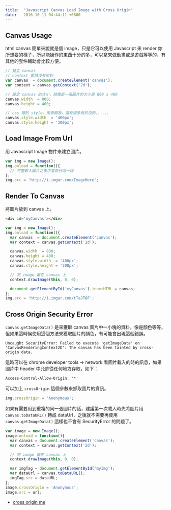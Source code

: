 ```yaml
---
title:  "Javascript Canvas Load Image with Cross Origin"
date:   2016-10-11 04:44:11 +0800
---
```



## Canvas Usage

html canvas 簡單來說就是個 image，只是它可以使用 Javascript 來 render 你所想要的樣子，所以能操作的東西十分的多，可以拿來做動畫或是遊戲等等的，有其他的套件輔助會比較方便。

```js
// 建立 canvas
// context 暫時沒有用到
var canvas  = document.createElement('canvas');
var context = canvas.getContext('2d');

// 設定 canvas 的大小，就像是一張圖片的大小是 800 x 400
canvas.width  = 800;
canvas.height = 400;

// css 裡的 style，用來縮放，還有很多有的沒的......
canvas.style.width  = '400px';
canvas.style.height = '300px';
```

## Load Image From Url

用 Javascript Image 物件來建立圖片。

```js
var img = new Image();
img.onload = function(){
  // 完整載入圖片之後才會執行這一段
};
img.src = 'http://i.imgur.com/ImageHere';
```

<!--excerpt-->

## Render To Canvas

將圖片放到 canvas 上。

```html
<div id='myCanvas'></div>
```

```js
var img = new Image();
img.onload = function(){
  var canvas  = document.createElement('canvas');
  var context = canvas.getContext('2d');

  canvas.width  = 800;
  canvas.height = 400;
  canvas.style.width  = '400px';
  canvas.style.height = '300px';

  // 將 image 畫在 canvas 上
  context.drawImage(this, 0, 0);

  document.getElementById('myCanvas').innerHTML = canvas;
};
img.src = 'http://i.imgur.com/tTaJT8F';
```

## Cross Origin Security Error

`canvas.getImageData()` 是來獲取 canvas 圖片中一小塊的資料，像是顏色等等，但如果這時候使用這個方法來獲取圖片的顏色，有可能會出現這個錯誤。

```
Uncaught SecurityError: Failed to execute 'getImageData' on 'CanvasRenderingContext2D': The canvas has been tainted by cross-origin data.
```

這時可以在 chrome developer tools -> network 看圖片載入的時的訊息，如果圖片中 header 中允許從任何地方存取，如下：

```
Access-Control-Allow-Origin: '*'
```

可以加上 `crossOrigin` 這個參數來抓取圖片的資訊。

```js
img.crossOrigin = 'Anonymous';
```

如果有需要用到重複的同一張圖片的話，建議第一次載入時先將圖片用 `canvas.toDataURL()` 轉成 dataUrl，之後就不需要再使用 `canvas.getImageData()` 這樣也不會有 SecurityError 的問題了。

```js
var image = new Image();
image.onload = function(){
  var canvas = document.createElement('canvas');
  var context = canvas.getContext('2d');

  // 將 image 畫在 canvas 上
  context.drawImage(this, 0, 0);

  var imgTag = document.getElementById('myImg');
  var dataUrl = canvas.toDataURL();
  imgTag.src = dataURL;
};
image.crossOrigin = 'Anonymous';
image.src = url;
```

- [cross origin me](http://crossorigin.me/)
